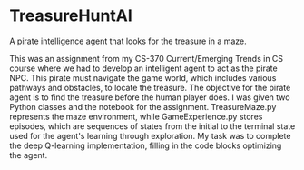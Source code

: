 # TreasureHuntAI
A pirate intelligence agent that looks for the treasure in a maze.

This was an assignment from my CS-370 Current/Emerging Trends in CS course where we had to develop an intelligent agent to act as the pirate NPC. This pirate must navigate the game world, which includes various pathways and obstacles, to locate the treasure. The objective for the pirate agent is to find the treasure before the human player does. I was given two Python classes and the notebook for the assignment. TreasureMaze.py represents the maze environment, while GameExperience.py stores episodes, which are sequences of states from the initial to the terminal state used for the agent's learning through exploration. My task was to complete the deep Q-learning implementation, filling in the code blocks optimizing the agent.
